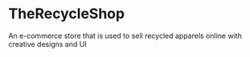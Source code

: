 # TheRecycleShop
An e-commerce store that is used to sell recycled apparels online with creative designs and UI
